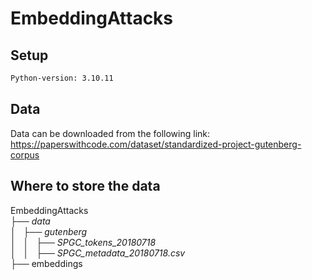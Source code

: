 # EmbeddingAttacks

## Setup

```bash
Python-version: 3.10.11
```

## Data
Data can be downloaded from the following link: 
https://paperswithcode.com/dataset/standardized-project-gutenberg-corpus

## Where to store the data
EmbeddingAttacks \
├── *data* \
│   ├── *gutenberg* \
│   │   ├── *SPGC_tokens_20180718* \
│   │   ├── *SPGC_metadata_20180718.csv* \
├── embeddings 
